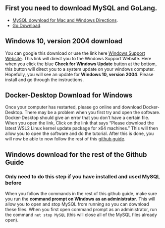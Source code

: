 ## First you need to download MySQL and GoLang.

* [MySQL download for Mac and Windows Directions](https://github.com/ahsu1230/mathnavigatorSite/blob/master/resources/install_mysql/guide.md). 
* [Go Download](https://golang.org/).

## Windows 10, version 2004 download 
You can google this download or use the link here [Windows Support Website](https://support.microsoft.com/en-us/help/4027667/windows-10-update?fbclid=IwAR01JBDzt270x4OaxsNkYlBjG4-sVO21NfaEeYbHCYhcJnYilbylwXnMBdQ). This link will direct you to the Windows Support Website. 
Here when you click the blue **Check for Windows Update** button at the bottom, this button will direct you to a system update on your windows computer. 
Hopefully, you will see an update for **Windows 10, version 2004**. Please install and go through the instructions.

## Docker-Desktop Download for Windows
Once your computer has restarted, please go online and download Docker-Desktop. There may be a problem when you first try and open the software. Docker-Desktop should give an error that you don't have a certain file. 
When you open the link, Click on the link that says “Please download the latest WSL2 Linux kernel update package for x64 machines.” 
This will then allow you to open the software and do the tutorial. After this is done, you will now be able to now follow the rest of this [github guide](./guide.md#docker-compose).

## Windows download for the rest of the Github Guide

### Only need to do this step if you have installed and used MySQL before
When you follow the commands in the rest of this github guide, make sure you run the **command prompt on Windows as an administrator**. This will allow you to open and stop MySQL from running so you can download these files. 
When you first open command prompt as an administrator, run the command `net stop MySQL` (this will close all of the MySQL files already open). 
